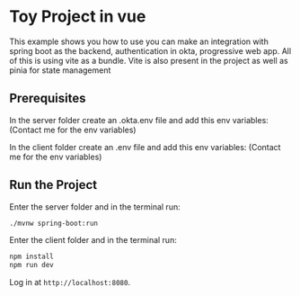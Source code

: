 # Toy Project in vue

This example shows you how to use you can make an integration with spring boot as the backend, authentication in okta, progressive web app.
All of this is using vite as a bundle.
Vite is also present in the project as well as pinia for state management

## Prerequisites
In the server folder create an .okta.env file and add this env variables:
(Contact me for the env variables)

In the client folder create an .env file and add this env variables:
(Contact me for the env variables)

## Run the Project

Enter the server folder and in the terminal run: 
```bash
./mvnw spring-boot:run
```

Enter the client folder and in the terminal run:
```bash
npm install
npm run dev
```

Log in at `http://localhost:8080`. 
